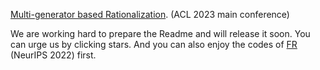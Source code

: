 [Multi-generator based Rationalization](https://arxiv.org/abs/2305.04492). (ACL 2023 main conference)

We are working hard to prepare the Readme and will release it soon. You can urge us by clicking stars. And you can also enjoy the codes of [FR](https://github.com/jugechengzi/FR) (NeurIPS 2022) first.


